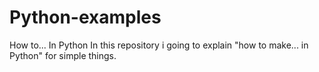 # Python-examples
How to... In Python
In this repository i going to explain "how to make... in Python" for simple things.

